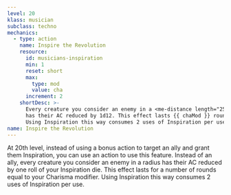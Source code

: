 ```yaml
---
level: 20
klass: musician
subclass: techno
mechanics:
  - type: action
    name: Inspire the Revolution
    resource:
      id: musicians-inspiration
      min: 1
      reset: short
      max:
        type: mod
        value: cha
      increment: 2
    shortDesc: >-
      Every creature you consider an enemy in a <me-distance length="25" /> radius
      has their AC reduced by 1d12. This effect lasts {{ chaMod }} rounds.
      Using Inspiration this way consumes 2 uses of Inspiration per use.
name: Inspire the Revolution
---
```

At 20th level, instead of using a bonus action to target an ally and grant them Inspiration, you can use an action
to use this feature. Instead of an ally, every creature you consider an enemy in a <me-distance length="25" /> radius
has their AC reduced by one roll of your Inspiration die. This effect lasts for a number of
rounds equal to your Charisma modifier. Using Inspiration this way consumes 2 uses of Inspiration per use.
